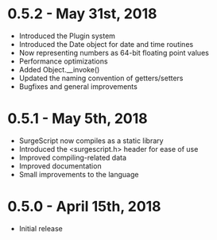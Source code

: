 # 0.5.2 - May 31st, 2018

* Introduced the Plugin system
* Introduced the Date object for date and time routines
* Now representing numbers as 64-bit floating point values
* Performance optimizations
* Added Object.__invoke()
* Updated the naming convention of getters/setters
* Bugfixes and general improvements

# 0.5.1 - May 5th, 2018

* SurgeScript now compiles as a static library
* Introduced the <surgescript.h> header for ease of use
* Improved compiling-related data
* Improved documentation
* Small improvements to the language

# 0.5.0 - April 15th, 2018

* Initial release